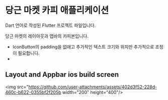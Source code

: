 # 당근 마켓 카피 애플리케이션

Dart 언어로 작성된 Flutter 프로젝트 파일입니다.

당근 마켓의 레이아웃과 앱바의 카피본입니다.

- IconButton의 padding을 없애고 추가적인 텍스트 크기와 위치만 추가적으로 조정이 필요합니다.
- 

## Layout and Appbar ios build screen

<img src="https://github.com/user-attachments/assets/402d3f52-228d-460c-b622-0355bf2f205b  width="200" height="400"/>
